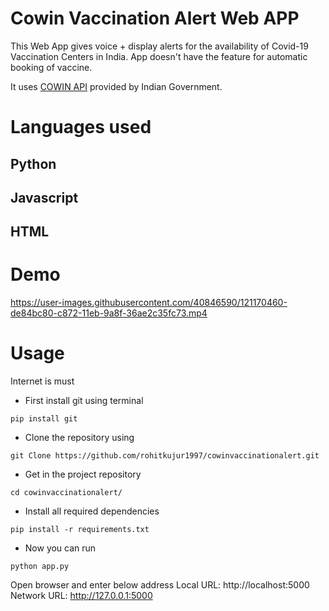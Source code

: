 # Cowin Vaccination Alert Web APP
This Web App gives voice + display alerts for the availability of Covid-19 Vaccination Centers in India. App doesn't have the feature for automatic booking of vaccine.

It uses [COWIN API](https://apisetu.gov.in/public/marketplace/api/cowin) provided by Indian Government.

# Languages used
## Python
## Javascript
## HTML

# Demo
https://user-images.githubusercontent.com/40846590/121170460-de84bc80-c872-11eb-9a8f-36ae2c35fc73.mp4

# Usage
Internet is must
* First install git using terminal
```
pip install git
```
* Clone the repository using
```
git Clone https://github.com/rohitkujur1997/cowinvaccinationalert.git
```
* Get in the project repository
```
cd cowinvaccinationalert/
```
* Install all required dependencies
```
pip install -r requirements.txt
```
* Now you can run
```
python app.py
```
Open browser and enter below address
Local URL: http://localhost:5000 Network URL: http://127.0.0.1:5000
